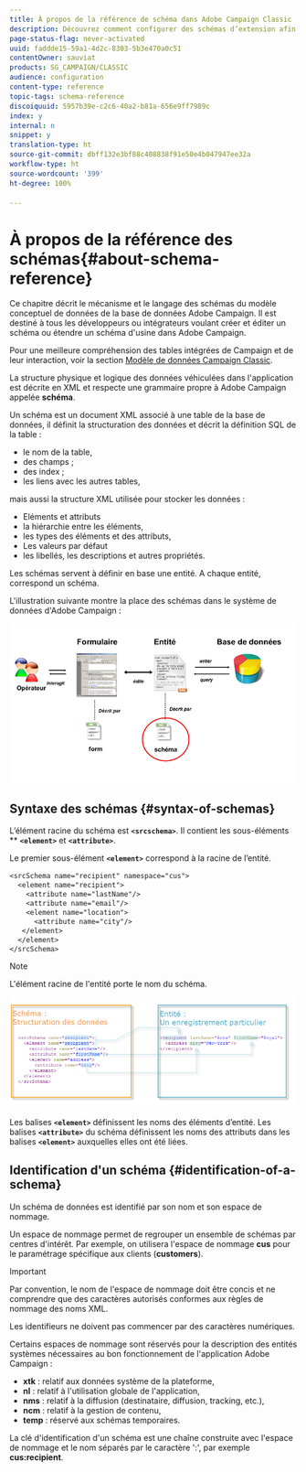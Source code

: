```yaml
---
title: À propos de la référence de schéma dans Adobe Campaign Classic
description: Découvrez comment configurer des schémas d’extension afin d’étendre le modèle de données conceptuel de la base de données Adobe Campaign Classic.
page-status-flag: never-activated
uuid: faddde15-59a1-4d2c-8303-5b3e470a0c51
contentOwner: sauviat
products: SG_CAMPAIGN/CLASSIC
audience: configuration
content-type: reference
topic-tags: schema-reference
discoiquuid: 5957b39e-c2c6-40a2-b81a-656e9ff7989c
index: y
internal: n
snippet: y
translation-type: ht
source-git-commit: dbff132e3bf88c408838f91e50e4b047947ee32a
workflow-type: ht
source-wordcount: '399'
ht-degree: 100%

---
```



# À propos de la référence des schémas{#about-schema-reference}

Ce chapitre décrit le mécanisme et le langage des schémas du modèle conceptuel de données de la base de données Adobe Campaign. Il est destiné à tous les développeurs ou intégrateurs voulant créer et éditer un schéma ou étendre un schéma d&#39;usine dans Adobe Campaign.

Pour une meilleure compréhension des tables intégrées de Campaign et de leur interaction, voir la section [Modèle de données Campaign Classic](https://helpx.adobe.com/fr/campaign/kb/acc-datamodel.html).

La structure physique et logique des données véhiculées dans l&#39;application est décrite en XML et respecte une grammaire propre à Adobe Campaign appelée **schéma**.

Un schéma est un document XML associé à une table de la base de données, il définit la structuration des données et décrit la définition SQL de la table :

* le nom de la table,
* des champs ;
* des index ;
* les liens avec les autres tables,

mais aussi la structure XML utilisée pour stocker les données :

* Eléments et attributs
* la hiérarchie entre les éléments,
* les types des éléments et des attributs,
* Les valeurs par défaut
* les libellés, les descriptions et autres propriétés.

Les schémas servent à définir en base une entité. A chaque entité, correspond un schéma.

L&#39;illustration suivante montre la place des schémas dans le système de données d&#39;Adobe Campaign :

![](assets/reference_schema_intro.png)

## Syntaxe des schémas {#syntax-of-schemas}

L’élément racine du schéma est **`<srcschema>`**. Il contient les sous-éléments ** **`<element>`** et **`<attribute>`**.

Le premier sous-élément **`<element>`** correspond à la racine de l’entité.

```
<srcSchema name="recipient" namespace="cus">
  <element name="recipient">  
    <attribute name="lastName"/>
    <attribute name="email"/>
    <element name="location">
      <attribute name="city"/>
   </element>
  </element>
</srcSchema>
```

>[!NOTE]
>
>L&#39;élément racine de l&#39;entité porte le nom du schéma.

![](assets/s_ncs_configuration_schema_and_entity.png)

Les balises **`<element>`** définissent les noms des éléments d’entité. Les balises **`<attribute>`** du schéma définissent les noms des attributs dans les balises **`<element>`** auxquelles elles ont été liées.

## Identification d&#39;un schéma {#identification-of-a-schema}

Un schéma de données est identifié par son nom et son espace de nommage.

Un espace de nommage permet de regrouper un ensemble de schémas par centres d&#39;intérêt. Par exemple, on utilisera l&#39;espace de nommage **cus** pour le paramétrage spécifique aux clients (**customers**).

>[!IMPORTANT]
>
>Par convention, le nom de l&#39;espace de nommage doit être concis et ne comprendre que des caractères autorisés conformes aux règles de nommage des noms XML.
>
>Les identifieurs ne doivent pas commencer par des caractères numériques.

Certains espaces de nommage sont réservés pour la description des entités systèmes nécessaires au bon fonctionnement de l&#39;application Adobe Campaign :

* **xtk** : relatif aux données système de la plateforme,
* **nl** : relatif à l&#39;utilisation globale de l&#39;application,
* **nms** : relatif à la diffusion (destinataire, diffusion, tracking, etc.),
* **ncm** : relatif à la gestion de contenu,
* **temp** : réservé aux schémas temporaires.

La clé d&#39;identification d&#39;un schéma est une chaîne construite avec l&#39;espace de nommage et le nom séparés par le caractère &#39;:&#39;, par exemple **cus:recipient**.

